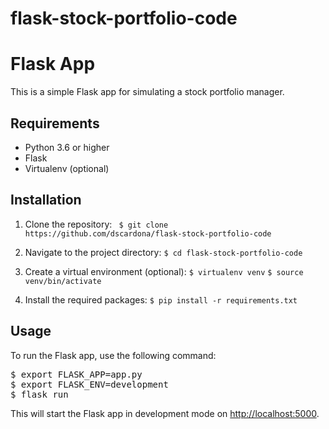 # flask-stock-portfolio-code

# Flask App

This is a simple Flask app for simulating a stock portfolio manager. 

## Requirements

- Python 3.6 or higher
- Flask
- Virtualenv (optional)

## Installation

1. Clone the repository:
``` $ git clone https://github.com/dscardona/flask-stock-portfolio-code```

2. Navigate to the project directory:
``` $ cd flask-stock-portfolio-code ```

3. Create a virtual environment (optional):
```$ virtualenv venv```
```$ source venv/bin/activate```

4. Install the required packages:
```$ pip install -r requirements.txt ```

## Usage

To run the Flask app, use the following command:

<pre>
$ export FLASK_APP=app.py
$ export FLASK_ENV=development
$ flask run
</pre>


This will start the Flask app in development mode on [http://localhost:5000](http://localhost:5000).